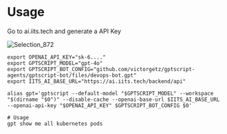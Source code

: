 # Usage
Go to ai.iits.tech and generate a API Key

![Selection_872](https://github.com/user-attachments/assets/174ed004-3a24-4f1d-846a-26ca251953cb)

```shell
export OPENAI_API_KEY="sk-6...."
export GPTSCRIPT_MODEL="gpt-4o"
export GPTSCRIPT_BOT_CONFIG="github.com/victorgetz/gptscript-agents/gptscript-bot/files/devops-bot.gpt"
export IITS_AI_BASE_URL="https://ai.iits.tech/backend/api"

alias gpt='gptscript --default-model "$GPTSCRIPT_MODEL" --workspace "$(dirname "$0")" --disable-cache --openai-base-url $IITS_AI_BASE_URL --openai-api-key "$OPENAI_API_KEY" $GPTSCRIPT_BOT_CONFIG $0'

# Usage
gpt show me all kubernetes pods
```
